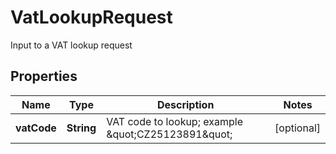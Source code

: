 

# VatLookupRequest

Input to a VAT lookup request
## Properties

Name | Type | Description | Notes
------------ | ------------- | ------------- | -------------
**vatCode** | **String** | VAT code to lookup; example \&quot;CZ25123891\&quot; |  [optional]



